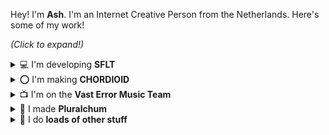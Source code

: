 Hey! I'm **Ash**. I'm an Internet Creative Person from the Netherlands. Here's some of my work!

*(Click to expand!)*
<br>
<details>
	<summary>💻 I'm developing <b>SFLT</b></summary>
	<br>
	<b>SFLT</b> is a new SoundFont sampler and synthesizer plugin, available on Windows as VST3, CLAP, and as a native FL Studio plugin.<br>
	<br>
	Although still in public beta, you can get it on <a href="https://estrobiologist.gumroad.io/l/sflt">Gumroad</a>!<br>
	<br>
</details>

<details>
	<summary>⭕ I'm making <b>CHORDIOID</b></summary>
	<br>
	<b>CHORDIOID: First Breath</b> is a short rhythm RPG experience developed by myself and a handful of friends, available for free on <a href="https://store.steampowered.com/app/2924780/CHORDIOID_First_Breath_Demo/">Steam</a>.<br>
	<br>
	It's the first part of a bigger episodic story known collectively as <b>CHORDIOID</b> - a major passion project of mine for a number of years now... which I hope to one day, in my wildest dreams, actually finish.<br>
	<br>
</details>

<details>
	<summary>📺 I'm on the <b>Vast Error Music Team</b></summary>
	<br>
	As of 2022, I'm a musician for the webcomic <a href="https://www.deconreconstruction.com/"><b>Vast Error</b></a>. I still can't quite believe it! I'm honoured and super stoked to be working with so many ridiculously talented creatives.<br>
	<br>
	You should read the comic if you haven't, it's pretty freaking cool! <i>(If you ask me, though, start with <b><a href="https://deconreconstruction.itch.io/snowbound-blood">Snowbound Blood</a></b>.)</i><br>
	<br>
</details>

<details>
	<summary>💬 I made <b>Pluralchum</b></summary>
	<br>
	<b><a href="https://www.github.com/estroBiologist/pluralchum">Pluralchum</a></b> is a BetterDiscord plugin that provides improved integration with PluralKit, adding things like proper name and text colours to the mix.<br>
	<br>
	I made it as a "fun" learning exercise in the span of a few days, and what I learned is that people who use JavaScript regularly are terrifying.<br>
	<br>
</details>

<details>
 	<summary>🌃 I do <b>loads of other stuff</b></summary>
	<br>
	<b>I'm always up to something!</b> Commonly described as:<br>
	<br>
	
- *"unhinged work ethic"*
- *"please get some sleep, like, ever"*
- *"pretty cool, but uses made-up quotes too much"*

I cannot <i>possibly</i> sit still. They thought giving me medication would make me chill out, but the <i><b>joke's on them</b></i>. It just gave me the ability to do the laundry in-between constantly churning out projects. <br>
	<br>
	Speaking of which, I have to go do the laundry. But you can keep track of what I'm up to on any given day via <b><a href="https://twitter.com/estroBiologist">Twitter</a></b>.<br>
	<br>
	Thanks for reading! <i>-Ash</i>
</details>
